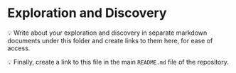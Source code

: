 # Exploration and Discovery

<!--- Don't delete the following two lines, just comment them out --->

:bulb: Write about your exploration and discovery in separate markdown documents under this folder and create links to them here, for ease of access.

:bulb: Finally, create a link to this file in the main `README.md` file of the repository.
